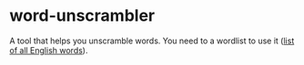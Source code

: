 # word-unscrambler

A tool that helps you unscramble words. You need to a wordlist to use it ([list of all English words](https://github.com/dwyl/english-words)).
